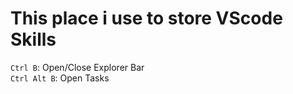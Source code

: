 # This place i use to store VScode Skills

`Ctrl B`: Open/Close Explorer Bar </br>
`Ctrl Alt B`: Open Tasks </br> 